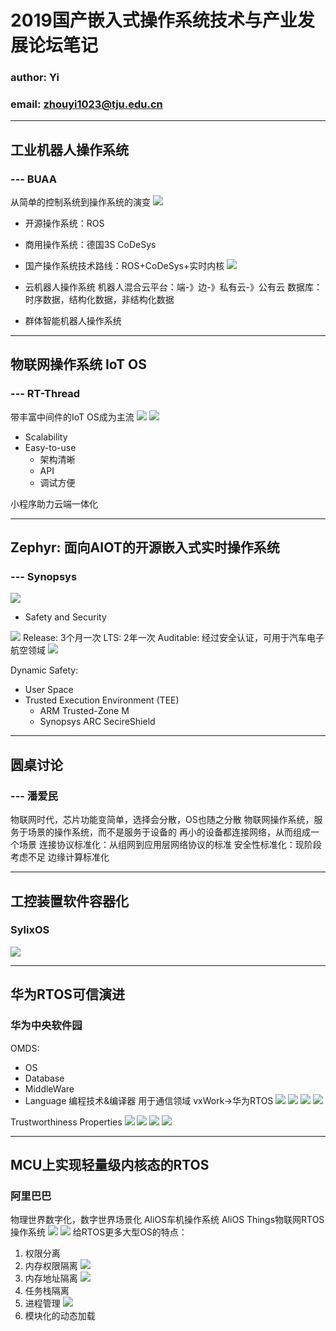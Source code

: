# 2019国产嵌入式操作系统技术与产业发展论坛笔记
### author: Yi
### email: zhouyi1023@tju.edu.cn

---

## 工业机器人操作系统 
### --- BUAA
从简单的控制系统到操作系统的演变
![](./IMG_20190824_094503.jpg)
* 开源操作系统：ROS
* 商用操作系统：德国3S CoDeSys
* 国产操作系统技术路线：ROS+CoDeSys+实时内核
![](IMG_20190824_095628.jpg)

* 云机器人操作系统
机器人混合云平台：端-》边-》私有云-》公有云
数据库：时序数据，结构化数据，非结构化数据

* 群体智能机器人操作系统

---

## 物联网操作系统 IoT OS 
### --- RT-Thread
带丰富中间件的IoT OS成为主流
![](IMG_20190824_101314.jpg)
![](IMG_20190824_102128.jpg)
* Scalability
* Easy-to-use
    * 架构清晰
    * API
    * 调试方便

小程序助力云端一体化

---

## Zephyr: 面向AIOT的开源嵌入式实时操作系统
### --- Synopsys
![](IMG_20190824_110029.jpg)
* Safety and Security

![](IMG_20190824_111001.jpg)
Release: 3个月一次
LTS: 2年一次
Auditable: 经过安全认证，可用于汽车电子航空领域
![](IMG_20190824_111609.jpg)

Dynamic Safety:
* User Space
* Trusted Execution Environment (TEE)
    * ARM Trusted-Zone M
    * Synopsys ARC SecireShield

---

## 圆桌讨论
### --- 潘爱民
物联网时代，芯片功能变简单，选择会分散，OS也随之分散
物联网操作系统，服务于场景的操作系统，而不是服务于设备的
再小的设备都连接网络，从而组成一个场景
连接协议标准化：从组网到应用层网络协议的标准
安全性标准化：现阶段考虑不足
边缘计算标准化

---

## 工控装置软件容器化
### SylixOS
![](IMG_20190824_145144.jpg)

---

## 华为RTOS可信演进
### 华为中央软件园
OMDS:
* OS
* Database
* MiddleWare
* Language 编程技术&编译器
用于通信领域
vxWork->华为RTOS
![](IMG_20190824_150716.jpg)
![](IMG_20190824_150833.jpg)
![](IMG_20190824_151028.jpg)
![](IMG_20190824_151422.jpg)

Trustworthiness Properties
![](IMG_20190824_151721.jpg)
![](IMG_20190824_152213_1.jpg)
![](IMG_20190824_152350.jpg)
![](IMG_20190824_152555.jpg)

---

## MCU上实现轻量级内核态的RTOS
### 阿里巴巴
物理世界数字化，数字世界场景化
AliOS车机操作系统
AliOS Things物联网RTOS操作系统
![](IMG_20190824_160737.jpg)
![](IMG_20190824_161230.jpg)
给RTOS更多大型OS的特点：
1. 权限分离
2. 内存权限隔离
![](IMG_20190824_161625.jpg)
3. 内存地址隔离
![](IMG_20190824_161825.jpg)
4. 任务栈隔离
5. 进程管理
![](IMG_20190824_162324.jpg)
6. 模块化的动态加载


